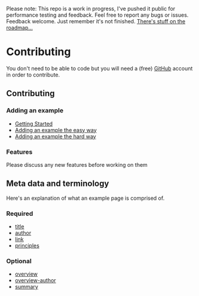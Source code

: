 Please note: This repo is a work in progress, I've pushed it public for performance testing and feedback. Feel free to report any bugs or issues. Feedback welcome. Just remember it's not finished. [There's stuff on the roadmap… ](https://github.com/benbrignell/principles.design/issues)

# Contributing
You don't need to be able to code but you will need a (free) [GitHub](https://github.com) account in order to contribute.

## Contributing
### Adding an example
* [Getting Started](https://github.com/benbrignell/principles.design/wiki/Adding-an-example#getting-started)
* [Adding an example the easy way](https://github.com/benbrignell/principles.design/wiki/Adding-an-example#adding-an-example-the-easy-way)
* [Adding an example the hard way](https://github.com/benbrignell/principles.design/wiki/Adding-an-example#adding-an-example-the-hard-way)
### Features
Please discuss any new features before working on them

## Meta data and terminology
Here's an explanation of what an example page is comprised of.
### Required
* [title](https://github.com/benbrignell/principles.design/wiki/Example-page-meta-data-and-terminology#title)
* [author](https://github.com/benbrignell/principles.design/wiki/Example-page-meta-data-and-terminology#author)
* [link](https://github.com/benbrignell/principles.design/wiki/Example-page-meta-data-and-terminology#link)
* [principles](https://github.com/benbrignell/principles.design/wiki/Example-page-meta-data-and-terminology#principles)
### Optional
* [overview](https://github.com/benbrignell/principles.design/wiki/Example-page-meta-data-and-terminology#overview)
* [overview-author](https://github.com/benbrignell/principles.design/wiki/Example-page-meta-data-and-terminology#overview-author)
* [summary](https://github.com/benbrignell/principles.design/wiki/Example-page-meta-data-and-terminology#summary)
